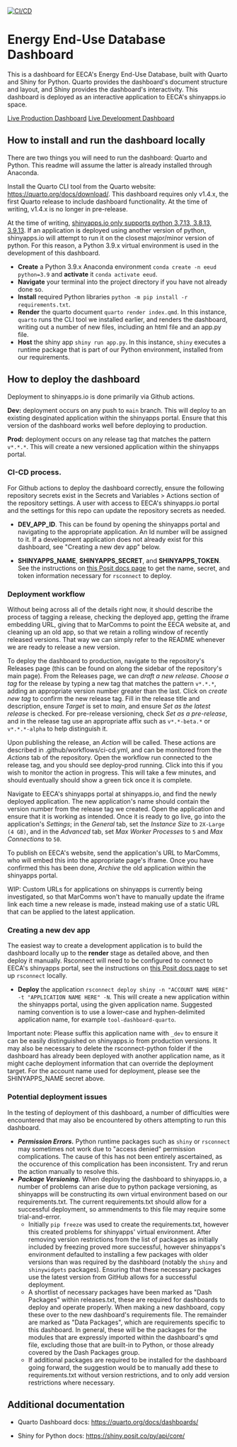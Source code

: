 [![CI/CD](https://github.com/EECA-NZ/eeud-dashboard/actions/workflows/ci-cd.yml/badge.svg)](https://github.com/EECA-NZ/eeud-dashboard/actions/workflows/ci-cd.yml)

# Energy End-Use Database Dashboard

This is a dashboard for EECA's Energy End-Use Database, built with Quarto and Shiny for Python. Quarto provides the dashboard's document structure and layout, and Shiny provides the dashboard's interactivity. This dashboard is deployed as an interactive application to EECA's shinyapps.io space.

[Live Production Dashboard](https://eeca-nz.shinyapps.io/eeud_dashboard_quarto/)
[Live Development Dashboard](https://eeca-nz.shinyapps.io/eeud_dashboard_quarto_dev/)

## How to install and run the dashboard locally

There are two things you will need to run the dashboard: Quarto and Python. This readme will assume the latter is already installed through Anaconda.

Install the Quarto CLI tool from the Quarto website: https://quarto.org/docs/download/. This dashboard requires only v1.4.x, the first Quarto release to include dashboard functionality. At the time of writing, v1.4.x is no longer in pre-release.

At the time of writing, [shinyapps.io only supports python 3.7.13, 3.8.13, 3.9.13](https://docs.posit.co/shinyapps.io/getting-started.html#deploying-applications-1). If an application is deployed using another version of python, shinyapps.io will attempt to run it on the closest major/minor version of python. For this reason, a Python 3.9.x virtual environment is used in the development of this dashboard.

-  **Create** a Python 3.9.x Anaconda environment `conda create -n eeud python=3.9` and **activate** it `conda activate eeud`.
-  **Navigate** your terminal into the project directory if you have not already done so.
-  **Install** required Python libraries `python -m pip install -r requirements.txt`.
-  **Render** the quarto document `quarto render index.qmd`. In this instance, `quarto` runs the CLI tool we installed earlier, and renders the dashboard, writing out a number of new files, including an html file and an app.py file.
-  **Host** the shiny app `shiny run app.py`. In this instance, `shiny` executes a runtime package that is part of our Python environment, installed from our requirements.

## How to deploy the dashboard

Deployment to shinyapps.io is done primarily via Github actions.

**Dev:** deployment occurs on any push to `main` branch. This will deploy to an existing desginated application within the shinyapps portal. Ensure that this version of the dashboard works well before deploying to production.

**Prod:** deployment occurs on any release tag that matches the pattern `v*.*.*`. This will create a new versioned application within the shinyapps portal.

### CI-CD process.

For Github actions to deploy the dashboard correctly, ensure the following repository secrets exist in the Secrets and Variables > Actions section of the repository settings. A user with access to EECA's shinyapps.io portal and the settings for this repo can update the repository secrets as needed.

-  **DEV_APP_ID**. This can be found by opening the shinyapps portal and navigating to the appropriate application. An Id number will be assigned to it. If a development application does not already exist for this dashboard, see "Creating a new dev app" below.

-  **SHINYAPPS_NAME**, **SHINYAPPS_SECRET**, and **SHINYAPPS_TOKEN**. See the instructions on [this Posit docs page](https://docs.posit.co/shinyapps.io/getting-started.html#deploying-applications-1) to get the name, secret, and token information necessary for `rsconnect` to deploy.

### Deployment workflow

Without being across all of the details right now, it should describe the process of tagging a release, checking the deployed app, getting the iframe embedding URL, giving that to MarComms to point the EECA website at, and cleaning up an old app, so that we retain a rolling window of recently released versions. That way we can simply refer to the README whenever we are ready to release a new version.

To deploy the dashboard to production, navigate to the repository's Releases page (this can be found on along the sidebar of the repository's main page). From the Releases page, we can *draft a new release*. *Choose a tag* for the release by typing a new tag that matches the pattern `v*.*.*`, adding an appropriate version number greater than the last. Click on *create new tag* to confirm the new release tag. Fill in the release title and description, ensure *Target* is set to *main*, and ensure *Set as the latest release* is checked. For pre-release versioning, check *Set as a pre-release*, and in the release tag use an appropriate affix such as `v*.*-beta.*` or `v*.*.*-alpha` to help distinguish it.

Upon publishing the release, an *Action* will be called. These actions are described in .github/workflows/ci-cd.yml, and can be monitored from the *Actions* tab of the repository. Open the workflow run connected to the release tag, and you should see deploy-prod running. Click into this if you wish to monitor the action in progress. This will take a few minutes, and should eventually should show a green tick once it is complete. 

Navigate to EECA's shinyapps portal at shinyapps.io, and find the newly deployed application. The new application's name should contain the version number from the release tag we created. Open the application and ensure that it is working as intended. Once it is ready to go live, go into the application's *Settings*; in the *General* tab, set the *Instance Size* to `2X-Large (4 GB)`, and in the *Advanced* tab, set *Max Worker Processes* to `5` and *Max Connections* to `50`.

To publish on EECA's website, send the application's URL to MarComms, who will embed this into the appropriate page's iframe. Once you have confirmed this has been done, *Archive* the old application within the shinyapps portal.

WIP: Custom URLs for applications on shinyapps is currently being investigated, so that MarComms won't have to manually update the iframe link each time a new release is made, instead making use of a static URL that can be applied to the latest application.

### Creating a new dev app

The easiest way to create a development application is to build the dashboard locally up to the **render** stage as detailed above, and then deploy it manually. Rsconnect will need to be configured to connect to EECA's shinyapps portal, see the instructions on [this Posit docs page](https://docs.posit.co/shinyapps.io/getting-started.html#deploying-applications-1) to set up `rsconnect` locally.

-  **Deploy** the application `rsconnect deploy shiny -n "ACCOUNT NAME HERE" -t "APPLICATION NAME HERE" -N`. This will create a new application within the shinyapps portal, using the given application name. Suggested naming convention is to use a lower-case and hyphen-delimited application name, for example `tool-dashboard-quarto`.

Important note: Please suffix this application name with `_dev` to ensure it can be easily distinguished on shinyapps.io from production versions. It may also be necessary to delete the rsconnect-python folder if the dashboard has already been deployed with another application name, as it might cache deployment information that can override the deployment target. For the account name used for deployment, please see the SHINYAPPS_NAME secret above.

### Potential deployment issues

In the testing of deployment of this dashboard, a number of difficulties were encountered that may also be encountered by others attempting to run this dashboard.

-  **_Permission Errors._** Python runtime packages such as `shiny` or `rsconnect` may sometimes not work due to "access denied" permission complications. The cause of this has not been entirely ascertained, as the occurence of this complication has been inconsistent. Try and rerun the action manually to resolve this.
-  **_Package Versioning._** When deploying the dashboard to shinyapps.io, a number of problems can arise due to python package versioning, as shinyapps will be constructing its own virtual environment based on our requirements.txt. The current requirements.txt should allow for a successful deployment, so ammendments to this file may require some trial-and-error.
   -  Initially `pip freeze` was used to create the requirements.txt, however this created problems for shinyapps' virtual environment. After removing version restrictions from the list of packages as initially included by freezing proved more successful, however shinyapps's environment defaulted to installing a few packages with older versions than was required by the dashboard (notably the `shiny` and `shinywidgets` packages). Ensuring that these necessary packages use the latest version from GitHub allows for a successful deployment.
   -  A shortlist of necessary packages have been marked as "Dash Packages" within releases.txt, these are required for dashboards to deploy and operate properly. When making a new dashboard, copy these over to the new dashboard's requirements file. The remainder are marked as "Data Packages", which are requirements specific to this dashboard. In general, these will be the packages for the modules that are expressly imported within the dashboard's qmd file, excluding those that are built-in to Python, or those already covered by the Dash Packages group.
   -  If additional packages are required to be installed for the dashboard going forward, the suggestion would be to manually add these to requirements.txt without version restrictions, and to only add version restrictions where necessary.

## Additional documentation

-  Quarto Dashboard docs: https://quarto.org/docs/dashboards/

-  Shiny for Python docs: https://shiny.posit.co/py/api/core/
